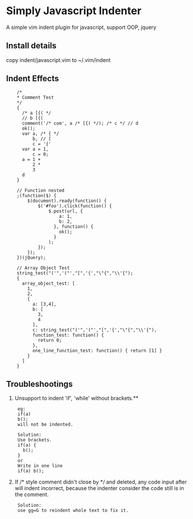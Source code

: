 Simply Javascript Indenter
==========================
A simple vim indent plugin for javascript, support OOP, jquery

Install details
---------------

copy indent/javascript.vim to ~/.vim/indent

Indent Effects
--------------
        /*
        * Comment Test 
        */
        {
          /* a [{( */
          // b [{(
          comment('/* com', a /* [{( */); /* c */ // d
          ok();
          var a, /* { */
              b, // [
              c = '{'
          var a = 1,
              c = 0;
          a = 1 +
              2 *
              3
          d
        }

        // Function nested
        ;(function($) {
            $(document).ready(function() {
                $('#foo').click(function() {
                    $.post(url, {
                        a: 1, 
                        b: 2,
                      }, function() {
                        ok(); 
                      }
                    );
                });
            });
        })(jQuery);

        // Array Object Test
        string_test("('",'("',"[",'{',"\"{","\\'{"); 
        {
          array_object_test: [
            1,
            2,
            {
              a: [3,4],
              b: [
                3,
                4
              ],
              c: string_test("('",'("',"[",'{',"\"{","\\'{"),
              function_test: function() {
                return 0;
              },
              one_line_function_test: function() { return [1] }
            }
          ]
        }

Troubleshootings
---------

1. Unsupport to indent 'if', 'while' without brackets.**

        eg:
        if(a)
        b();
        will not be indented.
        
        Solution:
        Use brackets.
        if(a) {
          b();
        }
        or
        Write in one line
        if(a) b();

2. If /\* style comment didn't close by \*/ and deleted, any code input after will indent incorrect, because the indenter consider the code still is in the comment.

        Solution:
        use gg=G to reindent whole text to fix it.
